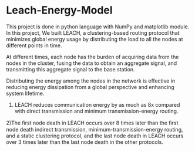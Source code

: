 # Leach-Energy-Model
This project is done in python language with NumPy and matplotlib module.
In this project, We built LEACH, a clustering-based routing protocol that minimizes global energy usage by distributing the load to all the nodes at different points in time. 

At different times, each node has the burden of acquiring data from the nodes in the cluster, fusing the data to obtain an aggregate signal, and transmitting this aggregate signal to the base station.  

Distributing the energy among the nodes in the network is effective in reducing energy dissipation from a global perspective and enhancing system lifetime. 

1) LEACH reduces communication energy by as much as 8x compared with direct transmission and minimum transmission-energy routing.

2)The ﬁrst node death in LEACH occurs over 8 times later than the ﬁrst node death indirect transmission, minimum-transmission-energy routing, and a static clustering protocol, and the last node death in LEACH occurs over 3 times later than the last node death in the other protocols.

